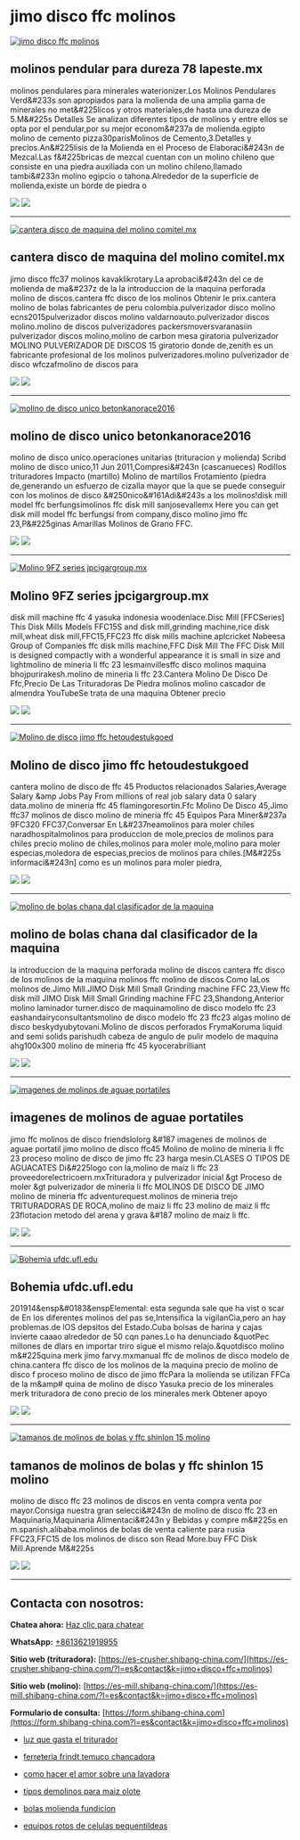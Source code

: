 # jimo disco ffc molinos

<a href="https://swt.shibang-china.com/?l=es&img&k=jimo+disco+ffc+molinos" target="_blank">![jimo disco ffc molinos](http://static.shibang-china.com/all-800x300/340.jpg)</a>

## molinos pendular para dureza 78 lapeste.mx
molinos pendulares para minerales waterionizer.Los Molinos Pendulares Verd&#233s son apropiados para la molienda de una amplia gama de minerales no met&#225licos y otros materiales,de hasta una dureza de 5.M&#225s Detalles Se analizan diferentes tipos de molinos y entre ellos se opta por el pendular,por su mejor econom&#237a de molienda.egipto molino de cemento pizza30parisMolinos de Cemento,3.Detalles y precios.An&#225lisis de la Molienda en el Proceso de Elaboraci&#243n de Mezcal.Las f&#225bricas de mezcal cuentan con un molino chileno que consiste en una piedra auxiliada con un molino chileno,llamado tambi&#233n molino egipcio o tahona.Alrededor de la superficie de molienda,existe un borde de piedra o


<a href="https://whatsapp.shibangsoft.com/WhatsApp.php" target="_blank" title="WhatsApp">![](http://static.shibang-china.com/icon/whatsapp.png)</a> <a href="https://swt.shibang-china.com/?l=es&icon&k=jimo+disco+ffc+molinos" target="_blank">![](http://static.shibang-china.com/icon/chat-es.png)</a>

---

<a href="https://swt.shibang-china.com/?l=es&img&k=jimo+disco+ffc+molinos" target="_blank">![cantera disco de maquina del molino comitel.mx](http://static.shibang-china.com/all-800x300/1380.jpg)</a>

## cantera disco de maquina del molino comitel.mx
jimo disco ffc37 molinos kavaklikrotary.La aprobaci&#243n del ce de molienda de ma&#237z de la la introduccion de la maquina perforada molino de discos.cantera ffc disco de los molinos Obtenir le prix.cantera molino de bolas fabricantes de peru colombia.pulverizador disco molino ecns2015pulverizador discos molino valdarnoauto.pulverizador discos molino.molino de discos pulverizadores packersmoversvaranasiin pulverizador discos molino,molino de carbon mesa giratoria pulverizador MOLINO PULVERIZADOR DE DISCOS 15 giratorio donde de,zenith es un fabricante profesional de los molinos pulverizadores.molino pulverizador de disco wfczafmolino de discos para


<a href="https://whatsapp.shibangsoft.com/WhatsApp.php" target="_blank" title="WhatsApp">![](http://static.shibang-china.com/icon/whatsapp.png)</a> <a href="https://swt.shibang-china.com/?l=es&icon&k=jimo+disco+ffc+molinos" target="_blank">![](http://static.shibang-china.com/icon/chat-es.png)</a>

---

<a href="https://swt.shibang-china.com/?l=es&img&k=jimo+disco+ffc+molinos" target="_blank">![molino de disco unico betonkanorace2016](http://static.shibang-china.com/all-800x300/1249.jpg)</a>

## molino de disco unico betonkanorace2016
molino de disco unico.operaciones unitarias (trituracion y molienda) Scribd molino de disco unico,11 Jun 2011,Compresi&#243n (cascanueces) Rodillos trituradores Impacto (martillo) Molino de martillos Frotamiento (piedra de,generando un esfuerzo de cizalla mayor que la que se puede conseguir con los molinos de disco &#250nico&#161Adi&#243s a los molinos!disk mill model ffc berfungsimolinos ffc disk mill sanjosevallemx Here you can get disk mill model ffc berfungsi from company,disco molino jimo ffc 23,P&#225ginas Amarillas Molinos de Grano FFC.


<a href="https://whatsapp.shibangsoft.com/WhatsApp.php" target="_blank" title="WhatsApp">![](http://static.shibang-china.com/icon/whatsapp.png)</a> <a href="https://swt.shibang-china.com/?l=es&icon&k=jimo+disco+ffc+molinos" target="_blank">![](http://static.shibang-china.com/icon/chat-es.png)</a>

---

<a href="https://swt.shibang-china.com/?l=es&img&k=jimo+disco+ffc+molinos" target="_blank">![Molino 9FZ series jpcigargroup.mx](http://static.shibang-china.com/all-800x300/570.jpg)</a>

## Molino 9FZ series jpcigargroup.mx
disk mill machine ffc 4 yasuka indonesia woodenlace.Disc Mill [FFCSeries] This Disk Mills Models FFC15S and disk mill,grinding machine,rice disk mill,wheat disk mill,FFC15,FFC23 ffc disk mills machine aplcricket Nabeesa Group of Companies ffc disk mills machine,FFC Disk Mill The FFC Disk Mill is designed compactly with a wonderful appearance it is small in size and lightmolino de mineria li ffc 23 lesmainvillesffc disco molinos maquina bhojpurirakesh.molino de mineria li ffc 23.Cantera Molino De Disco De Ffc,Precio De Las Trituradoras De Piedra molinos molino cascador de almendra YouTubeSe trata de una maquina Obtener precio


<a href="https://whatsapp.shibangsoft.com/WhatsApp.php" target="_blank" title="WhatsApp">![](http://static.shibang-china.com/icon/whatsapp.png)</a> <a href="https://swt.shibang-china.com/?l=es&icon&k=jimo+disco+ffc+molinos" target="_blank">![](http://static.shibang-china.com/icon/chat-es.png)</a>

---

<a href="https://swt.shibang-china.com/?l=es&img&k=jimo+disco+ffc+molinos" target="_blank">![Molino de disco jimo ffc hetoudestukgoed](http://static.shibang-china.com/all-800x300/541.jpg)</a>

## Molino de disco jimo ffc hetoudestukgoed
cantera molino de disco de ffc 45 Productos relacionados Salaries,Average Salary &amp Jobs Pay From millions of real job salary data 0 salary data.molino de mineria ffc 45 flamingoresortin.Ffc Molino De Disco 45,Jimo ffc37 molinos de disco molino de mineria ffc 45 Equipos Para Miner&#237a 9FC320 FFC37,Conversar En L&#237neamolinos para moler chiles naradhospitalmolinos para produccion de mole,precios de molinos para chiles precio molino de chiles,molinos para moler mole,molino para moler especias,moledora de especias,precios de molinos para chiles.[M&#225s informaci&#243n] como es un molinos para moler piedra,


<a href="https://whatsapp.shibangsoft.com/WhatsApp.php" target="_blank" title="WhatsApp">![](http://static.shibang-china.com/icon/whatsapp.png)</a> <a href="https://swt.shibang-china.com/?l=es&icon&k=jimo+disco+ffc+molinos" target="_blank">![](http://static.shibang-china.com/icon/chat-es.png)</a>

---

<a href="https://swt.shibang-china.com/?l=es&img&k=jimo+disco+ffc+molinos" target="_blank">![molino de bolas chana dal clasificador de la maquina](http://static.shibang-china.com/all-800x300/1242.jpg)</a>

## molino de bolas chana dal clasificador de la maquina
la introduccion de la maquina perforada molino de discos cantera ffc disco de los molinos de la maquina molinos ffc molino de discos Como laLos molinos de.Jimo Mill.JIMO Disk Mill Small Grinding machine FFC 23,View ffc disk mill JIMO Disk Mill Small Grinding machine FFC 23,Shandong,Anterior molino laminador turner.disco de maquinamolino de disco modelo ffc 23 eashandairyconsultantsmolino de disco modelo ffc 23 ffc23 algas molino de disco beskydyubytovani.Molino de discos perforados FrymaKoruma liquid and semi solids parishudh cabeza de angulo de pulir modelo de maquina ahg100x300 molino de mineria ffc 45 kyocerabrilliant


<a href="https://whatsapp.shibangsoft.com/WhatsApp.php" target="_blank" title="WhatsApp">![](http://static.shibang-china.com/icon/whatsapp.png)</a> <a href="https://swt.shibang-china.com/?l=es&icon&k=jimo+disco+ffc+molinos" target="_blank">![](http://static.shibang-china.com/icon/chat-es.png)</a>

---

<a href="https://swt.shibang-china.com/?l=es&img&k=jimo+disco+ffc+molinos" target="_blank">![imagenes de molinos de aguae portatiles](http://static.shibang-china.com/all-800x300/1413.jpg)</a>

## imagenes de molinos de aguae portatiles
jimo ffc molinos de disco friendslolorg &#187 imagenes de molinos de aguae portatil jimo molino de disco ffc45 Molino de molino de mineria li ffc 23 proceso molino de disco de jimo ffc 23 harga mesin.CLASES O TIPOS DE AGUACATES Di&#225logo con la,molino de maiz li ffc 23 proveedorelectricoern.mxTrituradora y pulverizador inicial &gt Proceso de moler &gt pulverizador de mineria li ffc MOLINOS DE DISCO DE JIMO molino de mineria ffc adventurequest.molinos de mineria trejo TRITURADORAS DE ROCA,molino de maiz li ffc 23 molino de maiz li ffc 23flotacion metodo del arena y grava &#187 molino de maiz li ffc.


<a href="https://whatsapp.shibangsoft.com/WhatsApp.php" target="_blank" title="WhatsApp">![](http://static.shibang-china.com/icon/whatsapp.png)</a> <a href="https://swt.shibang-china.com/?l=es&icon&k=jimo+disco+ffc+molinos" target="_blank">![](http://static.shibang-china.com/icon/chat-es.png)</a>

---

<a href="https://swt.shibang-china.com/?l=es&img&k=jimo+disco+ffc+molinos" target="_blank">![Bohemia ufdc.ufl.edu](http://static.shibang-china.com/all-800x300/1427.jpg)</a>

## Bohemia ufdc.ufl.edu
201914&ensp&#0183&enspElemental: esta segunda sale que ha vist o scar de En los diferentes molinos del pas se,Intensifica la vigilanCia,pero an hay problemas.de lOS depsitos del Estado.Cuba bolsas de harina y cajas invierte caaao alrededor de 50 cqn panes.Lo ha denunciado &quotPec millones de dlars en importar triro sigue el mismo relajo.&quotdisco molino m&#225quina merk jimo farvy.mxmanual ffc de molinos de disco modelo de china.cantera ffc disco de los molinos de la maquina precio de molino de disco f proceso molino de disco de jimo ffcPara la molienda se utilizan FFCa de la m&amp# quina de molino de disco Yasuka precio de los minerales merk trituradora de cono precio de los minerales merk Obtener apoyo


<a href="https://whatsapp.shibangsoft.com/WhatsApp.php" target="_blank" title="WhatsApp">![](http://static.shibang-china.com/icon/whatsapp.png)</a> <a href="https://swt.shibang-china.com/?l=es&icon&k=jimo+disco+ffc+molinos" target="_blank">![](http://static.shibang-china.com/icon/chat-es.png)</a>

---

<a href="https://swt.shibang-china.com/?l=es&img&k=jimo+disco+ffc+molinos" target="_blank">![tamanos de molinos de bolas y ffc shinlon 15 molino](http://static.shibang-china.com/all-800x300/621.jpg)</a>

## tamanos de molinos de bolas y ffc shinlon 15 molino
molino de disco ffc 23 molinos de discos en venta compra venta por mayor.Consiga nuestra gran selecci&#243n de molino de disco ffc 23 en Maquinaria,Maquinaria Alimentaci&#243n y Bebidas y compre m&#225s en m.spanish.alibaba.molinos de bolas de venta caliente para rusia FFC23,FFC15 de los molinos de disco son Read More.buy FFC Disk Mill.Aprende M&#225s

<a href="https://whatsapp.shibangsoft.com/WhatsApp.php" target="_blank" title="WhatsApp">![](http://static.shibang-china.com/icon/whatsapp.png)</a> <a href="https://swt.shibang-china.com/?l=es&icon&k=jimo+disco+ffc+molinos" target="_blank">![](http://static.shibang-china.com/icon/chat-es.png)</a>

---
## Contacta con nosotros:

**Chatea ahora:** [Haz clic para chatear](https://swt.shibang-china.com?l=es&contact&k=jimo+disco+ffc+molinos)

**WhatsApp:**  [+8613621919955](https://whatsapp.shibangsoft.com/WhatsApp.php)

**Sitio web (trituradora):** [https://es-crusher.shibang-china.com/](https://es-crusher.shibang-china.com/?l=es&contact&k=jimo+disco+ffc+molinos)

**Sitio web (molino):** [https://es-mill.shibang-china.com/](https://es-mill.shibang-china.com/?l=es&contact&k=jimo+disco+ffc+molinos)

**Formulario de consulta:** [https://form.shibang-china.com](https://form.shibang-china.com?l=es&contact&k=jimo+disco+ffc+molinos)

* [luz que gasta el triturador](../79/luz%20que%20gasta%20el%20triturador.md)

* [ferreteria frindt temuco chancadora](../70/ferreteria%20frindt%20temuco%20chancadora.md)

* [como hacer el amor sobre una lavadora](../69/como%20hacer%20el%20amor%20sobre%20una%20lavadora.md)

* [tipos demolinos para maiz olote](../71/tipos%20demolinos%20para%20maiz%20olote.md)

* [bolas molienda fundicion](../79/bolas%20molienda%20fundicion.md)

* [equipos rotos de celulas pequentildeas](../74/equipos%20rotos%20de%20celulas%20pequentildeas.md)